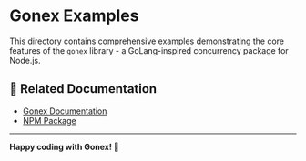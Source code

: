 # Gonex Examples

This directory contains comprehensive examples demonstrating the core features of the `gonex` library - a GoLang-inspired concurrency package for Node.js.

## 📖 Related Documentation

- [Gonex Documentation](https://github.com/thutasann/gonex)
- [NPM Package](https://www.npmjs.com/package/gonex)

---

**Happy coding with Gonex! 🚀**
